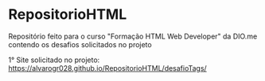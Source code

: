 # RepositorioHTML
Repositório feito para o curso "Formação HTML Web Developer" da DIO.me contendo os desafios solicitados no projeto

1° Site solicitado no projeto: https://alvarogr028.github.io/RepositorioHTML/desafioTags/
